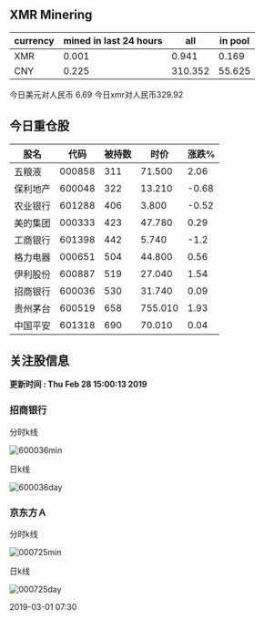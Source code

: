 ## XMR Minering

|currency|mined in last 24 hours|all|in pool|
|---|---|---|---|
|XMR|0.001|0.941|0.169|
|CNY|0.225|310.352|55.625|

今日美元对人民币 6.69	今日xmr对人民币329.92


## 今日重仓股 

|股名|代码|被持数|时价|涨跌%|
|---|---|---|---|---|
|五粮液|000858|311|71.500|2.06|
|保利地产|600048|322|13.210|-0.68|
|农业银行|601288|406|3.800|-0.52|
|美的集团|000333|423|47.780|0.29|
|工商银行|601398|442|5.740|-1.2|
|格力电器|000651|504|44.800|0.56|
|伊利股份|600887|519|27.040|1.54|
|招商银行|600036|530|31.740|0.09|
|贵州茅台|600519|658|755.010|1.93|
|中国平安|601318|690|70.010|0.04|

## 关注股信息
**更新时间 : Thu Feb 28 15:00:13 2019**
### 招商银行 
分时k线

![600036min](http://image.sinajs.cn/newchart/min/n/sh600036.gif)

日k线

![600036day](http://image.sinajs.cn/newchart/daily/n/sh600036.gif)

### 京东方Ａ 
分时k线

![000725min](http://image.sinajs.cn/newchart/min/n/sz000725.gif)

日k线

![000725day](http://image.sinajs.cn/newchart/daily/n/sz000725.gif)

2019-03-01 07:30